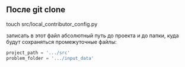 ## После git clone

touch src/local_contributor_config.py

записать в этот файл абсолютный путь до проекта и до папки, куда будут сохраняться промежуточные файлы:

```python 
project_path = '.../src'
problem_folder = '.../input_data'
```
